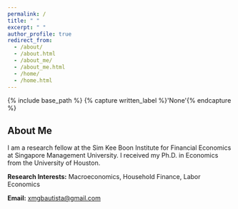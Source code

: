 ```yaml
---
permalink: /
title: " "
excerpt: " "
author_profile: true
redirect_from: 
  - /about/
  - /about.html
  - /about_me/
  - /about_me.html
  - /home/
  - /home.html
---
```


{% include base_path %}
{% capture written_label %}'None'{% endcapture %}

## About Me

I am a research fellow at the Sim Kee Boon Institute for Financial Economics at Singapore Management University. 
I received my Ph.D. in Economics from the University of Houston. 
<br>

**Research Interests:** Macroeconomics, Household Finance, Labor Economics
<br>

**Email:** [xmgbautista@gmail.com](mailto:xmgbautista@gmail.com)